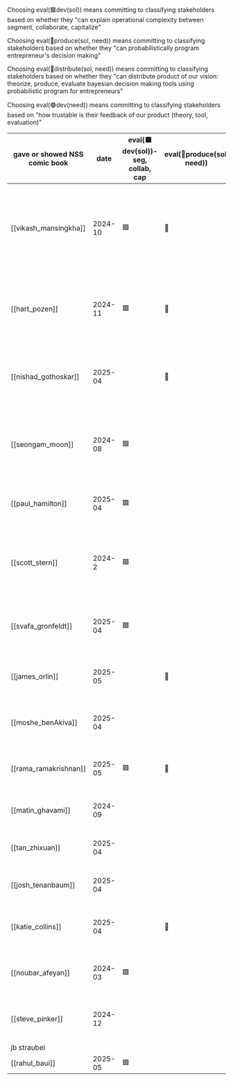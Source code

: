
Choosing eval(🟩dev(sol)) means committing to classifying stakeholders based on whether they "can explain operational complexity between segment, collaborate, capitalize"

Choosing eval(🔴produce(sol, need)) means committing to classifying stakeholders based on whether they "can probabilistically program entrepreneur's decision making"

Choosing eval(🔴distribute(sol, need)) means committing to classifying stakeholders based on whether they "can distribute product of our vision: theorize, produce, evaluate bayesian decision making tools using probabilistic program for entrepreneurs"

Choosing eval(🟣dev(need)) means committing to classifying stakeholders based on "how trustable is their feedback of our product (theory, tool, evaluation)"

| gave or showed NSS comic book | date    | eval(🟩dev(sol))- seg, collab, cap | eval(🔴produce(sol, need)) | eval(🔴distribute(sol, need)) | eval(🟣dev(need)) | cost 💸 | (🟩+🔴+🟣)/💸 | Explanation why                                                                                                                                                                                 |
| ----------------------------- | ------- | ---------------------------------- | -------------------------- | ----------------------------- | ----------------- | ------- | ------------- | ----------------------------------------------------------------------------------------------------------------------------------------------------------------------------------------------- |
| [[vikash_mansingkha]]         | 2024-10 | 🟩                                 | 🔴                         | 🔴                            | 🟣                | 💸      | 4.0           | Strong understanding of solution development with technical expertise in probabilistic modeling. Has both production and distribution capabilities, and shows interest in adopting the product. |
| [[hart_pozen]]                | 2024-11 | 🟩                                 | 🔴                         |                               | 🟣                | 💸      | 3.0           | Excellent grasp of operational complexity. Can model entrepreneurial decisions well and is likely to provide useful feedback as a potential customer.                                           |
| [[nishad_gothoskar]]          | 2025-04 |                                    | 🔴                         |                               | 🟣                | 💸      | 2.0           | Strong in production capabilities for probabilistic modeling. Shows potential as an early adopter who could provide valuable feedback.                                                          |
| [[seongam_moon]]              | 2024-08 | 🟩                                 |                            | 🔴                            | 🟣                | 💸      | 3.0           | Good understanding of segmentation, collaboration, and capitalization due to experience in supply chain management, venture capital decision etc.                                               |
| [[paul_hamilton]]             | 2025-04 | 🟩                                 |                            |                               |                   | 💸      | 2.0           | Understands solution development aspects and shows interest in becoming a customer/adopter.                                                                                                     |
| [[scott_stern]]               | 2024-2  | 🟩                                 |                            | 🔴                            | 🟣                | 💸      | 3.0           | Excellent understanding of operational complexity. Strong in both production and distribution capabilities but may not be an early adopter.                                                     |
| [[svafa_gronfeldt]]           | 2025-04 | 🟩                                 |                            | 🔴                            |                   | 💸      | 2.0           | Good grasp of solution development and strong distribution capabilities, but not indicated as a potential customer.                                                                             |
| [[james_orlin]]               | 2025-05 |                                    | 🔴                         |                               |                   | 💸      | 1.0           | Skilled in probabilistic modeling for entrepreneur decision-making, but lacks other evaluated strengths.                                                                                        |
| [[moshe_benAkiva]]            | 2025-04 |                                    |                            |                               |                   | 💸      | 1.0           | Strong in production/probabilistic modeling but doesn't show development or adoption potential.                                                                                                 |
| [[rama_ramakrishnan]]         | 2025-05 | 🟩                                 | 🔴                         | 🔴                            | 🟣                | 💸💸    | 2.0           | Comprehensive skills across all areas, but higher cost for evaluation makes ROI lower.                                                                                                          |
| [[matin_ghavami]]             | 2024-09 |                                    |                            |                               | 🟣                | 💸💸    | 1.0           | Good at production and shows adoption potential, but higher evaluation cost.                                                                                                                    |
| [[tan_zhixuan]]               | 2025-04 |                                    |                            |                               | 🟣                | 💸💸    | 1.0           | Strong in production with potential for adoption, but higher cost for evaluation.                                                                                                               |
| [[josh_tenanbaum]]            | 2025-04 |                                    |                            | 🔴                            | 🟣                | 💸💸    | 1.0           | Good distribution capabilities and potential customer, but higher evaluation cost.                                                                                                              |
| [[katie_collins]]             | 2025-04 |                                    | 🔴                         |                               |                   | 💸💸    | 0.5           | Production capabilities but lacks other evaluated attributes and has higher evaluation cost.                                                                                                    |
| [[noubar_afeyan]]             | 2024-03 | 🟩                                 |                            | 🔴                            | 🟣                | 💸💸    | 2.0           | Exceptional across all evaluation metrics but requires more resources for high-fidelity evaluation.                                                                                             |
| [[steve_pinker]]              | 2024-12 |                                    |                            | 🔴                            | 🟣                | 💸💸    | 1.0           | Strong distribution capabilities and potential as customer, but higher evaluation cost.                                                                                                         |
| jb straubel                   |         |                                    |                            |                               |                   |         |               |                                                                                                                                                                                                 |
| [[rahul_baui]]                | 2025-05 | 🟩                                 |                            |                               |                   |         |               |                                                                                                                                                                                                 |
